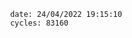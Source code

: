 

                date: 24/04/2022 19:15:10
                cycles: 83160

                         